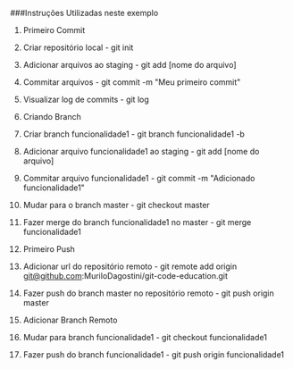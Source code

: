 ###Instruções Utilizadas neste exemplo

1. Primeiro Commit
  1. Criar repositório local - git init
  2. Adicionar arquivos ao staging - git add [nome do arquivo]
  3. Commitar arquivos - git commit -m "Meu primeiro commit"
  4. Visualizar log de commits - git log

2. Criando Branch
  1. Criar branch funcionalidade1 - git branch funcionalidade1 -b
  2. Adicionar arquivo funcionalidade1 ao staging - git add [nome do arquivo]
  3. Commitar arquivo funcionalidade1 - git commit -m "Adicionado funcionalidade1"
  4. Mudar para o branch master - git checkout master
  5. Fazer merge do branch funcionalidade1 no master - git merge funcionalidade1
  
3. Primeiro Push  
  1. Adicionar url do repositório remoto - git remote add origin git@github.com:MuriloDagostini/git-code-education.git
  2. Fazer push do branch master no repositório remoto - git push origin master

4. Adicionar Branch Remoto
  1. Mudar para branch funcionalidade1 - git checkout funcionalidade1
  2. Fazer push do branch funcionalidade1 - git push origin funcionalidade1
